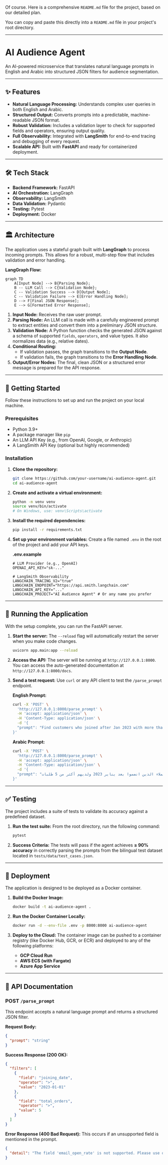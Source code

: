 
Of course. Here is a comprehensive `README.md` file for the project, based on our detailed plan.

You can copy and paste this directly into a `README.md` file in your project's root directory.

-----

# AI Audience Agent

[](https://www.python.org/downloads/)
[](https://fastapi.tiangolo.com/)
[](https://langchain-ai.github.io/langgraph/)

An AI-powered microservice that translates natural language prompts in English and Arabic into structured JSON filters for audience segmentation.

-----

## ✨ Features

  * **Natural Language Processing:** Understands complex user queries in both English and Arabic.
  * **Structured Output:** Converts prompts into a predictable, machine-readable JSON format.
  * **Robust Validation:** Includes a validation layer to check for supported fields and operators, ensuring output quality.
  * **Full Observability:** Integrated with **LangSmith** for end-to-end tracing and debugging of every request.
  * **Scalable API:** Built with **FastAPI** and ready for containerized deployment.

-----

## 🛠️ Tech Stack

  * **Backend Framework:** FastAPI
  * **AI Orchestration:** LangGraph
  * **Observability:** LangSmith
  * **Data Validation:** Pydantic
  * **Testing:** Pytest
  * **Deployment:** Docker

-----

## 🏛️ Architecture

The application uses a stateful graph built with **LangGraph** to process incoming prompts. This allows for a robust, multi-step flow that includes validation and error handling.

**LangGraph Flow:**

```mermaid
graph TD
    A[Input Node] --> B{Parsing Node};
    B -- LLM Call --> C{Validation Node};
    C -- Validation Success --> D[Output Node];
    C -- Validation Failure --> E[Error Handling Node];
    D --> F[Final JSON Response];
    E --> G[Formatted Error Response];
```

1.  **Input Node:** Receives the raw user prompt.
2.  **Parsing Node:** An LLM call is made with a carefully engineered prompt to extract entities and convert them into a preliminary JSON structure.
3.  **Validation Node:** A Python function checks the generated JSON against a schema of supported `fields`, `operators`, and value types. It also normalizes data (e.g., relative dates).
4.  **Conditional Routing:**
      * If validation passes, the graph transitions to the **Output Node**.
      * If validation fails, the graph transitions to the **Error Handling Node**.
5.  **Output/Error Nodes:** The final, clean JSON or a structured error message is prepared for the API response.

-----

## 🚀 Getting Started

Follow these instructions to set up and run the project on your local machine.

### Prerequisites

  * Python 3.9+
  * A package manager like `pip`
  * An LLM API Key (e.g., from OpenAI, Google, or Anthropic)
  * A LangSmith API Key (optional but highly recommended)

### Installation

1.  **Clone the repository:**

    ```bash
    git clone https://github.com/your-username/ai-audience-agent.git
    cd ai-audience-agent
    ```

2.  **Create and activate a virtual environment:**

    ```bash
    python -m venv venv
    source venv/bin/activate
    # On Windows, use: venv\Scripts\activate
    ```

3.  **Install the required dependencies:**

    ```bash
    pip install -r requirements.txt
    ```

4.  **Set up your environment variables:**
    Create a file named `.env` in the root of the project and add your API keys.

    **.env.example**

    ```env
    # LLM Provider (e.g., OpenAI)
    OPENAI_API_KEY="sk-..."

    # LangSmith Observability
    LANGCHAIN_TRACING_V2="true"
    LANGCHAIN_ENDPOINT="https://api.smith.langchain.com"
    LANGCHAIN_API_KEY="..."
    LANGCHAIN_PROJECT="AI Audience Agent" # Or any name you prefer
    ```

-----

## 🏃 Running the Application

With the setup complete, you can run the FastAPI server.

1.  **Start the server:**
    The `--reload` flag will automatically restart the server when you make code changes.

    ```bash
    uvicorn app.main:app --reload
    ```

2.  **Access the API:**
    The server will be running at `http://127.0.0.1:8000`. You can access the auto-generated documentation at `http://127.0.0.1:8000/docs`.

3.  **Send a test request:**
    Use `curl` or any API client to test the `/parse_prompt` endpoint.

    **English Prompt:**

    ```bash
    curl -X 'POST' \
      'http://127.0.0.1:8000/parse_prompt' \
      -H 'accept: application/json' \
      -H 'Content-Type: application/json' \
      -d '{
      "prompt": "Find customers who joined after Jan 2023 with more than 5 orders"
    }'
    ```

    **Arabic Prompt:**

    ```bash
    curl -X 'POST' \
      'http://127.0.0.1:8000/parse_prompt' \
      -H 'accept: application/json' \
      -H 'Content-Type: application/json' \
      -d '{
      "prompt": "اعثر على العملاء الذين انضموا بعد يناير 2023 ولديهم أكثر من 5 طلبات"
    }'
    ```

-----

## ✅ Testing

The project includes a suite of tests to validate its accuracy against a predefined dataset.

1.  **Run the test suite:**
    From the root directory, run the following command:
    ```bash
    pytest
    ```
2.  **Success Criteria:**
    The tests will pass if the agent achieves **≥ 90% accuracy** in correctly parsing the prompts from the bilingual test dataset located in `tests/data/test_cases.json`.

-----

## 🚢 Deployment

The application is designed to be deployed as a Docker container.

1.  **Build the Docker Image:**

    ```bash
    docker build -t ai-audience-agent .
    ```

2.  **Run the Docker Container Locally:**

    ```bash
    docker run -d --env-file .env -p 8000:8000 ai-audience-agent
    ```

3.  **Deploy to the Cloud:**
    The container image can be pushed to a container registry (like Docker Hub, GCR, or ECR) and deployed to any of the following platforms:

      * **GCP Cloud Run**
      * **AWS ECS (with Fargate)**
      * **Azure App Service**

-----

## 📄 API Documentation

### POST `/parse_prompt`

This endpoint accepts a natural language prompt and returns a structured JSON filter.

**Request Body:**

```json
{
  "prompt": "string"
}
```

**Success Response (200 OK):**

```json
{
  "filters": [
    {
      "field": "joining_date",
      "operator": ">",
      "value": "2023-01-01"
    },
    {
      "field": "total_orders",
      "operator": ">",
      "value": 5
    }
  ]
}
```

**Error Response (400 Bad Request):**
This occurs if an unsupported field is mentioned in the prompt.

```json
{
  "detail": "The field 'email_open_rate' is not supported. Please use one of: ['gender', 'birthday', 'joining_date', ...]"
}
```